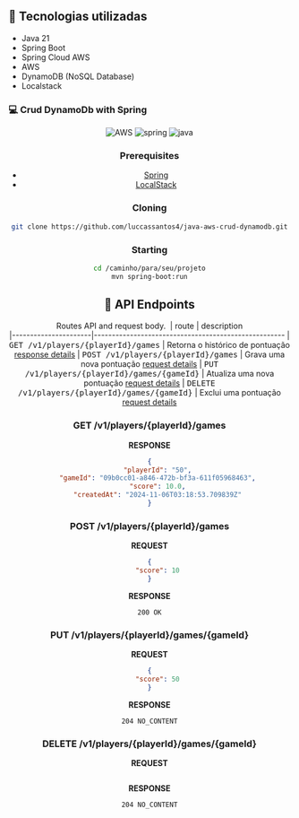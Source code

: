 ## :rocket: Tecnologias utilizadas
  
* Java 21
* Spring Boot
* Spring Cloud AWS
* AWS
* DynamoDB (NoSQL Database)
* Localstack


[JAVA_BADGE]:https://img.shields.io/badge/java-%23ED8B00.svg?style=for-the-badge&logo=openjdk&logoColor=white
[SPRING_BADGE]: https://img.shields.io/badge/spring-%236DB33F.svg?style=for-the-badge&logo=spring&logoColor=white
[AWS_BADGE]:https://img.shields.io/badge/AWS-%23FF9900.svg?style=for-the-badge&logo=amazon-aws&logoColor=white


<h3 align="left" style="font-weight: bold;">💻 Crud DynamoDb with Spring </h3>
<center>

![AWS][AWS_BADGE]
![spring][SPRING_BADGE]
![java][JAVA_BADGE]

<h3>Prerequisites</h3>

- [Spring](https://spring.io)
- [LocalStack](https://www.localstack.cloud)

<h3>Cloning</h3>

```bash
git clone https://github.com/luccassantos4/java-aws-crud-dynamodb.git
```

<h3>Starting</h3>

```bash
cd /caminho/para/seu/projeto
mvn spring-boot:run
``````


<h2 id="routes">📍 API Endpoints</h2>

Routes API and request body.
​
| route               | description                                          
|----------------------|-----------------------------------------------------
| <kbd>GET /v1/players/{playerId}/games</kbd>     | Retorna o histórico de pontuação [response details](#get-auth-detail)
| <kbd>POST /v1/players/{playerId}/games</kbd>     |  Grava uma nova pontuação [request details](#post-auth-detail)
| <kbd>PUT /v1/players/{playerId}/games/{gameId}</kbd>     | Atualiza uma nova pontuação [request details](#put-auth-detail)
| <kbd>DELETE /v1/players/{playerId}/games/{gameId}</kbd>     | Exclui uma pontuação [request details](#delete-auth-detail)

<h3 id="get-auth-detail">GET /v1/players/{playerId}/games</h3>

**RESPONSE**
```json
{
    "playerId": "50",
    "gameId": "09b0cc01-a846-472b-bf3a-611f05968463",
    "score": 10.0,
    "createdAt": "2024-11-06T03:18:53.709839Z"
}
```

<h3 id="post-auth-detail">POST /v1/players/{playerId}/games</h3>

**REQUEST**
```json
{
    "score": 10
}
```

**RESPONSE**
```text
200 OK
```

<h3 id="put-auth-detail">PUT /v1/players/{playerId}/games/{gameId}</h3>

**REQUEST**
```json
{
    "score": 50
}
```

**RESPONSE**
```text
204 NO_CONTENT
```

<h3 id="delete-auth-detail">DELETE /v1/players/{playerId}/games/{gameId}</h3>

**REQUEST**
```json

```

**RESPONSE**
```text
204 NO_CONTENT
```
